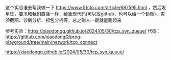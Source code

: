 这个实验谁去帮我做一下 https://www.51cto.com/article/687595.html  ，然后发星球，要求和我们直播一样，给重现代码(可以放github，也可以给一个镜像)、实验截图、诊断分析、抓包分析等，总之别人一键就能跑起来

参考实验：https://xiaodongq.github.io/2024/05/30/tcp_syn_queue/  代码：https://github.com/xiaodongQ/prog-playground/tree/main/network/tcp_connect 

https://xiaodongq.github.io/2024/05/30/tcp_syn_queue/
